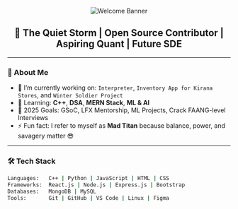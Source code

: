 <!-- Profile Banner (optional) -->
<p align="center">
  <img src="https://capsule-render.vercel.app/api?type=waving&color=0:7F7FD5,100:86A8E7&height=200&section=header&text=Hi%20I'm%20Ankit%20Kumar%20Yadav👋&fontSize=30&fontAlignY=40" alt="Welcome Banner">
</p>

<h2 align="center">🚀 The Quiet Storm | Open Source Contributor | Aspiring Quant | Future SDE</h2>

---

### 🧠 About Me

- 🔭 I’m currently working on: `Interpreter`, `Inventory App for Kirana Stores`, and `Winter Soldier Project`
- 🌱 Learning: **C++**, **DSA**, **MERN Stack**, **ML & AI**
- 🎯 2025 Goals: GSoC, LFX Mentorship, ML Projects, Crack FAANG-level Interviews
- ⚡ Fun fact: I refer to myself as **Mad Titan** because balance, power, and savagery matter 😎

---

### 🛠️ Tech Stack

```bash
Languages:   C++ | Python | JavaScript | HTML | CSS
Frameworks:  React.js | Node.js | Express.js | Bootstrap
Databases:   MongoDB | MySQL
Tools:       Git | GitHub | VS Code | Linux | Figma
